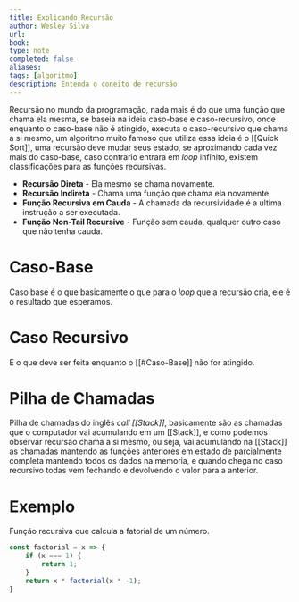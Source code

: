 ```yaml
---
title: Explicando Recursão
author: Wesley Silva
url:
book:
type: note
completed: false
aliases:
tags: [algoritmo]
description: Entenda o coneito de recursão
---
```

Recursão no mundo da programação, nada mais é do que uma função que chama ela mesma, se baseia na ideia caso-base e caso-recursivo, onde enquanto o caso-base não é atingido, executa o caso-recursivo que chama a si mesmo, um algoritmo muito famoso que utiliza essa ideia é o [[Quick Sort]], uma recursão deve mudar seus estado, se aproximando cada vez mais do caso-base, caso contrario entrara em _loop_ infinito, existem classificações para as funções recursivas.
- **Recursão Direta** - Ela mesmo se chama novamente.
- **Recursão Indireta** - Chama uma função que chama ela novamente.
- **Função Recursiva em Cauda** - A chamada da recursividade é a ultima instrução a ser executada.
- **Função Non-Tail Recursive** - Função sem cauda, qualquer outro caso que não tenha cauda.

# Caso-Base
Caso base é o que basicamente o que para o _loop_ que a recursão cria, ele é o resultado que esperamos.

# Caso Recursivo
E o que deve ser feita enquanto o [[#Caso-Base]] não for atingido.

# Pilha de Chamadas
Pilha de chamadas do inglês *call [[Stack]]*, basicamente são as chamadas que o computador vai acumulando em um [[Stack]], e como podemos observar recursão chama a si mesmo, ou seja, vai acumulando na [[Stack]] as chamadas mantendo as funções anteriores em estado de parcialmente completa mantendo todos os dados na memoria, e quando chega no caso recursivo todas vem fechando e devolvendo o valor para a anterior.

# Exemplo 
Função recursiva que calcula a fatorial de um número.
```js
const factorial = x => {
	if (x === 1) {
		return 1;
	}
	return x * factorial(x * -1);
}
```